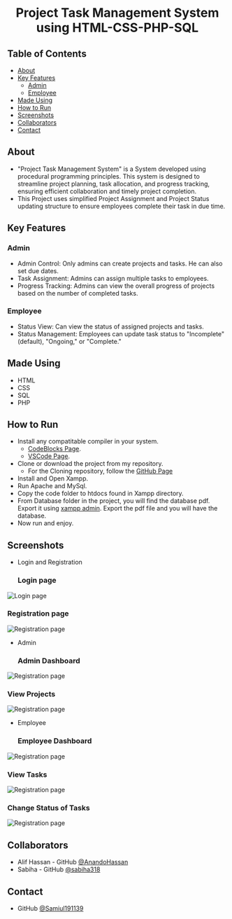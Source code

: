 <h1 align="center">Project Task Management System using HTML-CSS-PHP-SQL</h1>

## Table of Contents

- [About](#about)
- [Key Features](#key-features)
  - [Admin](#admin)
  - [Employee](#employee)
- [Made Using](#made-using)
- [How to Run](#how-to-run)
- [Screenshots](#screenshots)
- [Collaborators](#collaborators)
- [Contact](#contact)

## About
- "Project Task Management System" is a System developed using procedural programming principles. This system is designed to streamline project planning, task allocation, and progress tracking, ensuring efficient collaboration and timely project completion.
- This Project uses simplified Project Assignment and Project Status updating structure to ensure employees complete their task in due time.

## Key Features
  ### Admin
  - Admin Control: Only admins can create projects and tasks. He can also set due dates.
  - Task Assignment: Admins can assign multiple tasks to employees.
  - Progress Tracking: Admins can view the overall progress of projects based on the number of completed tasks.
  ### Employee
  - Status View: Can view the status of assigned projects and tasks.
  - Status Management: Employees can update task status to "Incomplete" (default), "Ongoing," or "Complete."

## Made Using
- HTML
- CSS
- SQL
- PHP

## How to Run
  - Install any compatitable compiler in your system.
    - [CodeBlocks Page](https://www.codeblocks.org/downloads/).
    - [VSCode Page](https://code.visualstudio.com/).
  - Clone or download the project from my repository.
    - For the Cloning repository, follow the [GitHub Page](https://github.com/Samiul191139/Project-Task-Management-System-HTML-CSS-PHP-SQL)
  - Install and Open Xampp.
  - Run Apache and MySql.
  - Copy the code folder to htdocs found in Xampp directory.
  - From Database folder in the project, you will find the database pdf. Export it using [xampp admin](http://localhost/phpmyadmin/). Export the pdf file and you will have the database.
  - Now run and enjoy.

## Screenshots
- Login and Registration
  ### Login page
![Login page](Assets/login_page.PNG)
  ### Registration page
![Registration page](Assets/registration_page.PNG)

- Admin
  ### Admin Dashboard
![Registration page](Assets/dashboard.PNG)
  ### View Projects
![Registration page](Assets/view_projects.PNG)

- Employee
  ### Employee Dashboard
![Registration page](Assets/employee_page.PNG)
  ### View Tasks
![Registration page](Assets/view_tasks_emp.PNG)
  ### Change Status of Tasks
![Registration page](Assets/status_change.PNG)

## Collaborators
- Alif Hassan - GitHub [@AnandoHassan](https://github.com/AnandoHassan)
- Sabiha - GitHub [@sabiha318](https://github.com/sabiha318)

## Contact
- GitHub [@Samiul191139](https://github.com/Samiul191139)
